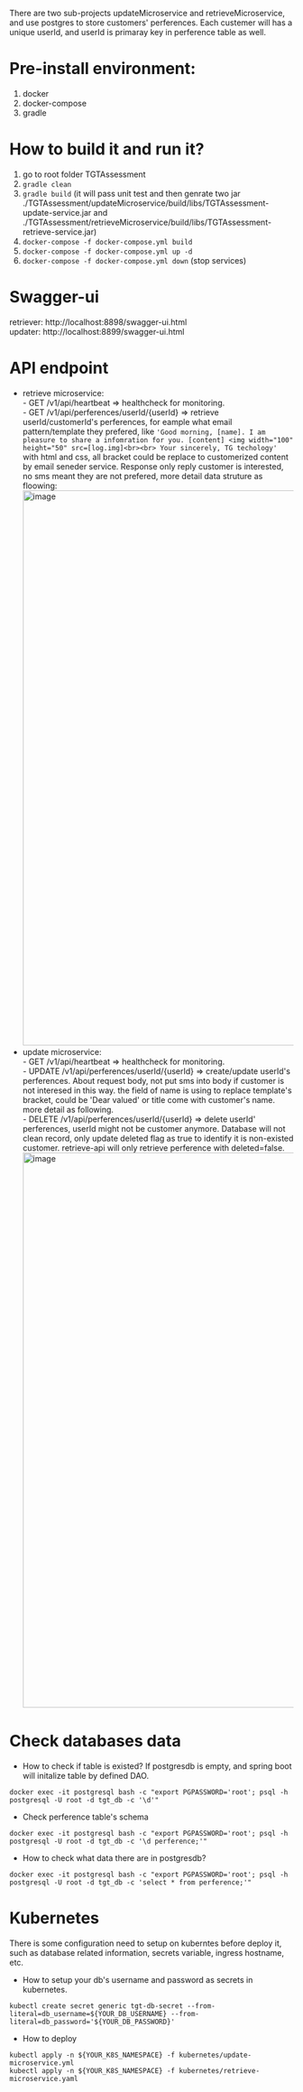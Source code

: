 There are two sub-projects updateMicroservice and retrieveMicroservice, and use postgres to store customers' perferences. Each custemer will has a unique userId, and userId is primaray key in perference table as well.

# Pre-install environment:
1. docker
2. docker-compose
3. gradle

# How to build it and run it?
1. go to root folder TGTAssessment
2. ```gradle clean```
3. ```gradle build```
   (it will pass unit test and then genrate two jar ./TGTAssessment/updateMicroservice/build/libs/TGTAssessment-update-service.jar and ./TGTAssessment/retrieveMicroservice/build/libs/TGTAssessment-retrieve-service.jar)
4. ```docker-compose -f docker-compose.yml build```
5. ```docker-compose -f docker-compose.yml up -d```
6. ```docker-compose -f docker-compose.yml down``` (stop services)

# Swagger-ui
retriever: http://localhost:8898/swagger-ui.html<br>
updater: http://localhost:8899/swagger-ui.html

# API endpoint
- retrieve microservice:<br>
\- GET /v1/api/heartbeat => healthcheck for monitoring.<br>
\- GET /v1/api/perferences/userId/{userId} => retrieve userId/customerId's perferences, for eample what email pattern/template they prefered, like ```'Good morning, [name]. I am pleasure to share a infomration for you. [content] <img width="100" height="50" src=[log.img]<br><br> Your sincerely, TG techology'``` with html and css, all bracket could be replace to customerized content by email seneder service. Response only reply customer is interested, no sms meant they are not prefered, more detail data struture  as floowing:<img width="984" alt="image" src="https://user-images.githubusercontent.com/23376300/129463860-57b49ad2-7bd6-440b-8f29-7ac962b76cdd.png"><br>
- update microservice:<br>
\- GET /v1/api/heartbeat => healthcheck for monitoring.<br>
\- UPDATE /v1/api/perferences/userId/{userId} => create/update userId's perferences. About request body, not put sms into body if customer is not interesed in this way. the field of name is using to replace template's bracket, could be 'Dear valued' or title come with customer's name. more detail as following.<br>
\- DELETE /v1/api/perferences/userId/{userId} => delete userId' perferences, userId might not be customer anymore. Database will not clean record, only update deleted flag as true to identify it is non-existed customer. retrieve-api will only retrieve perference with deleted=false.<img width="984" alt="image" src="https://user-images.githubusercontent.com/23376300/129463856-ebdb9539-4e02-4a42-8789-53382a0ab08c.png">

# Check databases data
- How to check if table is existed? If postgresdb is empty, and spring boot will initalize table by defined DAO.<br>
```
docker exec -it postgresql bash -c "export PGPASSWORD='root'; psql -h postgresql -U root -d tgt_db -c '\d'"
```
- Check perference table's schema<br>
```
docker exec -it postgresql bash -c "export PGPASSWORD='root'; psql -h postgresql -U root -d tgt_db -c '\d perference;'"
```
- How to check what data there are in postgresdb?<br>
```
docker exec -it postgresql bash -c "export PGPASSWORD='root'; psql -h postgresql -U root -d tgt_db -c 'select * from perference;'"
```


# Kubernetes
There is some configuration need to setup on kuberntes before deploy it, such as database related information, secrets variable, ingress hostname, etc.
- How to setup your db's username and password as secrets in kubernetes.<br>
```
kubectl create secret generic tgt-db-secret --from-literal=db_username=${YOUR_DB_USERNAME} --from-literal=db_password='${YOUR_DB_PASSWORD}'
```
- How to deploy<br>
```
kubectl apply -n ${YOUR_K8S_NAMESPACE} -f kubernetes/update-microservice.yml
kubectl apply -n ${YOUR_K8S_NAMESPACE} -f kubernetes/retrieve-microservice.yaml
```
